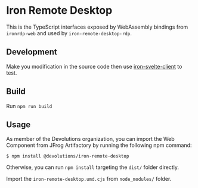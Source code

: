 # Iron Remote Desktop

This is the TypeScript interfaces exposed by WebAssembly bindings from `ironrdp-web` and used by `iron-remote-desktop-rdp`.

## Development

Make you modification in the source code then use [iron-svelte-client](../iron-svelte-client) to test.

## Build

Run `npm run build`

## Usage

As member of the Devolutions organization, you can import the Web Component from JFrog Artifactory by running the following npm command:

```shell
$ npm install @devolutions/iron-remote-desktop
```

Otherwise, you can run `npm install` targeting the `dist/` folder directly.

Import the `iron-remote-desktop.umd.cjs` from `node_modules/` folder.
